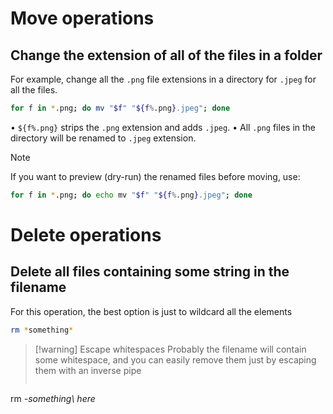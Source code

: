 
# Move operations

## Change the extension of all of the files in a folder

For example, change all the `.png` file extensions in a directory for `.jpeg` for all the files.

```bash
for f in *.png; do mv "$f" "${f%.png}.jpeg"; done
```

•	`${f%.png}` strips the `.png` extension and adds `.jpeg`.
•	All `.png` files in the directory will be renamed to `.jpeg` extension.

> [!note]
>  If you want to preview (dry-run) the renamed files before moving, use:
>  ```bash
>  for f in *.png; do echo mv "$f" "${f%.png}.jpeg"; done
>```

# Delete operations

## Delete all files containing some string in the filename

For this operation, the best option is just to wildcard all the elements

```bash
rm *something*
```

> [!warning] Escape whitespaces
> Probably the filename will contain some whitespace, and you can easily remove them just by escaping them with an inverse pipe
> ```bash
rm *-something\ here* 
>```
